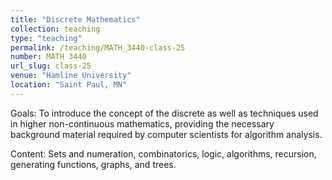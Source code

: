 ```yaml
---
title: "Discrete Mathematics"
collection: teaching
type: "teaching"
permalink: /teaching/MATH_3440-class-25
number: MATH 3440
url_slug: class-25
venue: "Hamline University"
location: "Saint Paul, MN"
---
```


Goals: To introduce the concept of the discrete as well as techniques used in higher non-continuous mathematics, providing the necessary background material required by computer scientists for algorithm analysis.

Content: Sets and numeration, combinatorics, logic, algorithms, recursion, generating functions, graphs, and trees.
